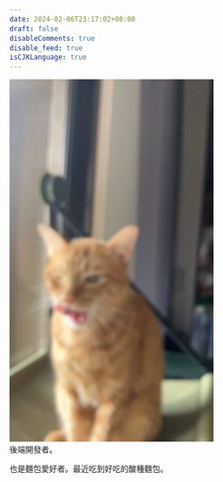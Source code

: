 ```yaml
---
date: 2024-02-06T23:17:02+08:00
draft: false
disableComments: true
disable_feed: true
isCJKLanguage: true
---
```

![image](cute_blur_mao.jpeg)  
後端開發者。  

也是麵包愛好者。最近吃到好吃的酸種麵包。
